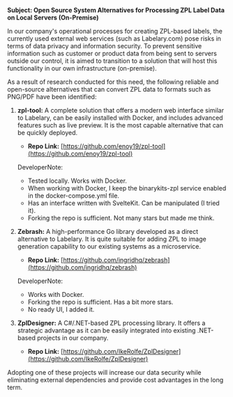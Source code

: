 **Subject: Open Source System Alternatives for Processing ZPL Label Data on Local Servers (On-Premise)**

In our company's operational processes for creating ZPL-based labels, the currently used external web services (such as Labelary.com) pose risks in terms of data privacy and information security. To prevent sensitive information such as customer or product data from being sent to servers outside our control, it is aimed to transition to a solution that will host this functionality in our own infrastructure (on-premise).

As a result of research conducted for this need, the following reliable and open-source alternatives that can convert ZPL data to formats such as PNG/PDF have been identified:

1.  **zpl-tool:** A complete solution that offers a modern web interface similar to Labelary, can be easily installed with Docker, and includes advanced features such as live preview. It is the most capable alternative that can be quickly deployed.

    - **Repo Link:** [https://github.com/enoy19/zpl-tool](https://github.com/enoy19/zpl-tool)

    DeveloperNote:

    - Tested locally. Works with Docker.
    - When working with Docker, I keep the binarykits-zpl service enabled in the docker-compose.yml file.
    - Has an interface written with SvelteKit. Can be manipulated (I tried it).
    - Forking the repo is sufficient. Not many stars but made me think.

2.  **Zebrash:** A high-performance Go library developed as a direct alternative to Labelary. It is quite suitable for adding ZPL to image generation capability to our existing systems as a microservice.

    - **Repo Link:** [https://github.com/ingridhq/zebrash](https://github.com/ingridhq/zebrash)

    DeveloperNote:

    - Works with Docker.
    - Forking the repo is sufficient. Has a bit more stars.
    - No ready UI, I added it.

3.  **ZplDesigner:** A C#/.NET-based ZPL processing library. It offers a strategic advantage as it can be easily integrated into existing .NET-based projects in our company.
    - **Repo Link:** [https://github.com/IkeRolfe/ZplDesigner](https://github.com/IkeRolfe/ZplDesigner)

Adopting one of these projects will increase our data security while eliminating external dependencies and provide cost advantages in the long term.
